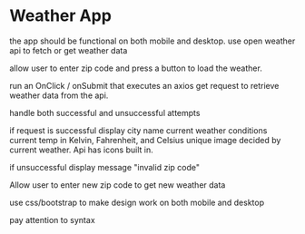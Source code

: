 # Weather App
the app should be functional on both mobile and desktop.
use open weather api to fetch or get weather data

allow user to enter zip code and press a button to load the weather.

run an OnClick / onSubmit that executes an axios get request to retrieve weather data from the api.

handle both successful and unsuccessful attempts

if request is successful display 
city name
current weather conditions
current temp in Kelvin, Fahrenheit, and Celsius
unique image decided by current weather. Api has icons built in. 

if unsuccessful display message "invalid zip code"

Allow user to enter new zip code to get new weather data

use css/bootstrap to make design work on both mobile and desktop

pay attention to syntax